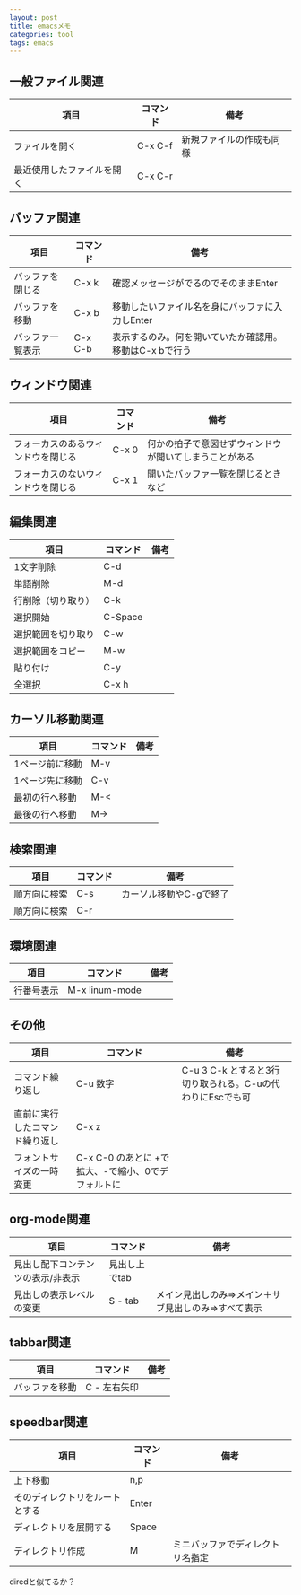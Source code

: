```yaml
---
layout: post
title: emacsメモ
categories: tool
tags: emacs
---
```


## 一般ファイル関連

|項目|コマンド|備考|
|-|-|-|
|ファイルを開く|C-x C-f|新規ファイルの作成も同様|
|最近使用したファイルを開く|C-x C-r||

## バッファ関連

|項目|コマンド|備考|
|-|-|-|
|バッファを閉じる|C-x k|確認メッセージがでるのでそのままEnter|
|バッファを移動|C-x b|移動したいファイル名を身にバッファに入力しEnter|
|バッファ一覧表示|C-x C-b|表示するのみ。何を開いていたか確認用。移動はC-x bで行う|

## ウィンドウ関連

|項目|コマンド|備考|
|-|-|-|
|フォーカスのあるウィンドウを閉じる|C-x 0|何かの拍子で意図せずウィンドウが開いてしまうことがある|
|フォーカスのないウィンドウを閉じる|C-x 1|開いたバッファ一覧を閉じるときなど|

## 編集関連

|項目|コマンド|備考|
|-|-|-|
|1文字削除|C-d||
|単語削除|M-d||
|行削除（切り取り）|C-k||
|選択開始|C-Space||
|選択範囲を切り取り|C-w||
|選択範囲をコピー|M-w||
|貼り付け|C-y||
|全選択|C-x h||

## カーソル移動関連

|項目|コマンド|備考|
|-|-|-|
|1ページ前に移動|M-v||
|1ページ先に移動|C-v||
|最初の行へ移動|M-<||
|最後の行へ移動|M->||


## 検索関連

|項目|コマンド|備考|
|-|-|-|
|順方向に検索|C-s|カーソル移動やC-gで終了|
|順方向に検索|C-r||


## 環境関連

|項目|コマンド|備考|
|-|-|-|
|行番号表示|M-x linum-mode||

## その他

|項目|コマンド|備考|
|-|-|-|
|コマンド繰り返し|C-u 数字|C-u 3 C-k とすると3行切り取られる。C-uの代わりにEscでも可|
|直前に実行したコマンド繰り返し|C-x z||
|フォントサイズの一時変更|C-x C-0 のあとに +で拡大、-で縮小、0でデフォルトに||

## org-mode関連

|項目|コマンド|備考|
|-|-|-|
|見出し配下コンテンツの表示/非表示|見出し上でtab||
|見出しの表示レベルの変更|S - tab|メイン見出しのみ⇒メイン＋サブ見出しのみ⇒すべて表示|

## tabbar関連

|項目|コマンド|備考|
|-|-|-|
|バッファを移動|C - 左右矢印||

## speedbar関連

|項目|コマンド|備考|
|-|-|-|
|上下移動|n,p||
|そのディレクトリをルートとする|Enter||
|ディレクトリを展開する|Space||
|ディレクトリ作成|M|ミニバッファでディレクトリ名指定|

diredと似てるか？












